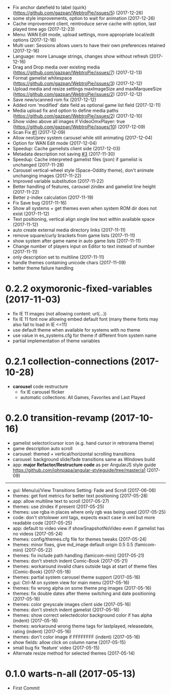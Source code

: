 <a name="0.2.2"></a>
- Fix anchor datefield to label (quirk) (https://github.com/gazpan/WebtroPie/issues/5) (2017-12-26)
- some style improvements, option to wait for animation (2017-12-26)
- Cache improvement client, reintroduce serve cache with option, last played time ago (2017-12-23)
- Menu: WAN Edit mode, upload settings, more appropriate local/edit options (2017-12-16)
- Multi user: Sessions allows users to have their own preferences retained (2017-12-16)
- Language: more Lanuage strings, changes show without refresh (2017-12-16)
- Drag and Drop media over existing media (https://github.com/gazpan/WebtroPie/issues/7) (2017-12-13)
- Format gamelist whitespace (https://github.com/gazpan/WebtroPie/issues/3) (2017-12-12)
- Upload media and resize settings maxImageSize and maxMarqueeSize (https://github.com/gazpan/WebtroPie/issues/2) (2017-12-12)
- Save new/scanned rom fix (2017-12-12)
- Added rom 'modified' date field as optional game list field (2017-12-11)
- Media upload fix and option to define media paths (https://github.com/gazpan/WebtroPie/issues/2) (2017-12-10)
- Show video above all images if VideoOmxPlayer: true (https://github.com/gazpan/WebtroPie/issues/10) (2017-12-09)
- Scan Fix [#1](https://github.com/gazpan/WebtroPie/issues/1) (2017-12-09)
- Allow next/prev system carousel while still animating (2017-12-04)
- Option for WAN Edit mode (2017-12-04)
- Speedup: Cache gamelists client side (2017-12-03)
- Metadata description not saving [#3](https://github.com/gazpan/WebtroPie/issues/3) (2017-11-30)
- Speedup: Cache interpreted gamelist files (json) if gamelist is unchanged (2017-11-28)
- Carousel vertical-wheel style (Space-Oddity theme), don't animate unchanging images (2017-11-22)
- Improved variable substitution (2017-11-22)
- Better handling of features, carousel zindex and gamelist line height (2017-11-22)
- Better z-index calculation (2017-11-19)
- Fix Save bug (2017-11-16)
- Show all systems + get themes even when system ROM dir does not exist (2017-11-12)
- Text positioning, vertical align single line text within available space (2017-11-12)
- auto create external media directory links (2017-11-11)
- remove square/curly brackets from game lists (2017-11-11)
- show system after game name in auto game lists (2017-11-11)
- Change number of players input on Editor to text instead of number (2017-11-11)
- only description set to multiline (2017-11-11)
- handle themes containing unicode chars (2017-11-09)
- better theme failure handling

# 0.2.2 oxymoronic-fixed-variables (2017-11-03)
- fix IE 11 images (not allowing content: url(...))
- fix IE 11 font now allowing embed default font (many theme fonts may also fail to load in IE <=11)
- use default theme when available for systems with no theme
- use value in es_systems.cfg for theme if different from system name
- partial implementation of theme variables

<a name="0.2.1"></a>
# 0.2.1 collection-connections (2017-10-28)
- **carousel** code restructure
  - fix IE carousel flicker
  - automatic collections: All Games, Favorites and Last Played

<a name="0.2.0"></a>
# 0.2.0 transition-revamp (2017-10-16)
- gamelist selector/cursor icon (e.g. hand cursor in retrorama theme)
- game description auto scroll
- carousel: themed + vertical/horizontal scrolling transitions
- carousel: background slide/fade transitions same as Windows build
- app: **major Refactor/Restructure code** as per AngularJS style guide https://github.com/johnpapa/angular-styleguide/tree/master/a1 (2017-09)


----

<a name="0.1.1"></a>
- gui: Menu/ui/View Transitions Setting: Fade and Scroll (2017-06-06)
- themes: get font metrics for better text positioning (2017-05-28)
- app: allow multiline text to scroll (2017-05-27)
- themes: use zIndex if present (2017-05-25)
- themes: use rgba in places where only rgb was being used (2017-05-25)
- code: don't strtolower xml tags, expects exact case in xml but more readable code (2017-05-25)
- app: default to video view if showSnapshotNoVideo even if gamelist has no videos (2017-05-24)
- themes: config/themes.cfg file for themes tweaks (2017-05-24)
- themes: minor fixes, give md_image default origin 0.5 0.5  (famicom-mini) (2017-05-22)
- themes: fix include path handling (famicom-mini) (2017-05-21)
- themes: don't stretch indent Comic-Book (2017-05-21)
- themes: workaround invalid chars outside tags at start of theme files (Comic-Book) (2017-05-18)
- themes: partial system carousel theme support (2017-05-16)
- gui: Ctrl-M on system view for main menu (2017-05-16)
- themes: fix wrong alpha on some theme png images (2017-05-16)
- themes: fix double dates after theme switching and date positioning (2017-05-16)
- themes: color greyscale images client side (2017-05-16)
- themes: don't stretch indent gamelist (2017-05-16)
- themes: show correct selectedcolor background color if has alpha (indent) (2017-05-16)
- themes: workaround wrong theme tags for lastplayed, releasedate, rating (indent) (2017-05-16)
- themes: don't color image if FFFFFFFF (indent) (2017-05-16)
- show fields: allow click on column name (2017-05-15)
- small bug fix 'feature' video (2017-05-15)
- Alternate resize method for selected themes (2017-05-14)

<a name="0.1.0"></a>
# 0.1.0 warts-n-all (2017-05-13)

- First Commit

